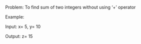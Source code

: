 Problem: To find sum of two integers without using ‘+’ operator

Example: 

Input: x= 5, y= 10

Output: z= 15
